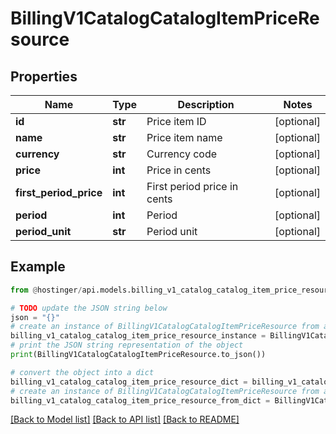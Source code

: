 # BillingV1CatalogCatalogItemPriceResource


## Properties

Name | Type | Description | Notes
------------ | ------------- | ------------- | -------------
**id** | **str** | Price item ID | [optional] 
**name** | **str** | Price item name | [optional] 
**currency** | **str** | Currency code | [optional] 
**price** | **int** | Price in cents | [optional] 
**first_period_price** | **int** | First period price in cents | [optional] 
**period** | **int** | Period | [optional] 
**period_unit** | **str** | Period unit | [optional] 

## Example

```python
from @hostinger/api.models.billing_v1_catalog_catalog_item_price_resource import BillingV1CatalogCatalogItemPriceResource

# TODO update the JSON string below
json = "{}"
# create an instance of BillingV1CatalogCatalogItemPriceResource from a JSON string
billing_v1_catalog_catalog_item_price_resource_instance = BillingV1CatalogCatalogItemPriceResource.from_json(json)
# print the JSON string representation of the object
print(BillingV1CatalogCatalogItemPriceResource.to_json())

# convert the object into a dict
billing_v1_catalog_catalog_item_price_resource_dict = billing_v1_catalog_catalog_item_price_resource_instance.to_dict()
# create an instance of BillingV1CatalogCatalogItemPriceResource from a dict
billing_v1_catalog_catalog_item_price_resource_from_dict = BillingV1CatalogCatalogItemPriceResource.from_dict(billing_v1_catalog_catalog_item_price_resource_dict)
```
[[Back to Model list]](../README.md#documentation-for-models) [[Back to API list]](../README.md#documentation-for-api-endpoints) [[Back to README]](../README.md)


